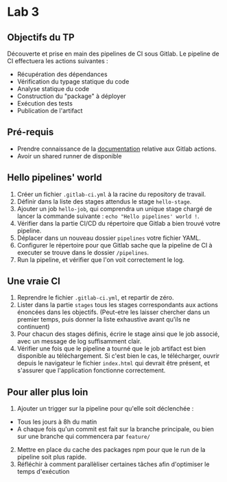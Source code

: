 # Lab 3
## Objectifs du TP 
Découverte et prise en main des pipelines de CI sous Gitlab. 
Le pipeline de CI effectuera les actions suivantes : 
- Récupération des dépendances
- Vérification du typage statique du code
- Analyse statique du code
- Construction du "package" à déployer
- Exécution des tests
- Publication de l'artifact

## Pré-requis
- Prendre connaissance de la [documentation](https://docs.gitlab.com/ee/ci/quick_start/index.html) relative aux Gitlab actions.
- Avoir un shared runner de disponible

## Hello pipelines' world
1. Créer un fichier `.gitlab-ci.yml` à la racine du repository de travail. 
2. Définir dans la liste des stages attendus le stage `hello-stage`. 
3. Ajouter un job `hello-job`, qui comprendra un unique stage chargé de lancer la commande suivante : `echo "Hello pipelines' world !`.
4. Vérifier dans la partie CI/CD du répertoire que Gitlab a bien trouvé votre pipeline.
5. Déplacer dans un nouveau dossier `pipelines` votre fichier YAML.
4. Configurer le répertoire pour que Gitlab sache que la pipeline de CI à executer se trouve dans le dossier `/pipelines`.
4. Run la pipeline, et vérifier que l'on voit correctement le log. 

## Une vraie CI 
1. Reprendre le fichier `.gitlab-ci.yml`, et repartir de zéro.
2. Lister dans la partie `stages` tous les stages correspondants aux actions énoncées dans les objectifs. (Peut-etre les laisser chercher dans un premier temps, puis donner la liste exhaustive avant qu'ils ne continuent)
3. Pour chacun des stages définis, écrire le stage ainsi que le job associé, avec un message de log suffisamment clair.
4. Vérifier une fois que le pipeline a tourné que le job artifact est bien disponible au téléchargement. Si c'est bien le cas, le télécharger, ouvrir depuis le navigateur le fichier `index.html` qui devrait être présent, et s'assurer que l'application fonctionne correctement. 

## Pour aller plus loin
1. Ajouter un trigger sur la pipeline pour qu'elle soit déclenchée :
- Tous les jours à 8h du matin 
- A chaque fois qu'un commit est fait sur la branche principale, ou bien sur une branche qui commencera par `feature/`
2. Mettre en place du cache des packages npm pour que le run de la pipeline soit plus rapide.
3. Réfléchir à comment parallèliser certaines tâches afin d'optimiser le temps d'exécution

